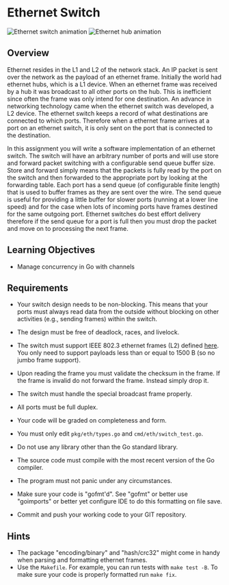 
# Ethernet Switch

![Ethernet switch animation](http://www.fiber-optic-solutions.com/wp-content/uploads/2018/05/ethernet-switch.gif)
![Ethernet hub animation](http://www.fiber-optic-solutions.com/wp-content/uploads/2018/05/hub.gif)

## Overview

Ethernet resides in the L1 and L2 of the network stack.  An IP packet is sent over the network as the payload of an ethernet frame.  Initially the world had ethernet hubs, which is a L1 device.  When an ethernet frame was received by a hub it was broadcast to all other ports on the hub.  This is inefficient since often the frame was only intend for one destination.  An advance in networking technology came when the ethernet switch was developed, a L2 device.  The ethernet switch keeps a record of what destinations are connected to which ports.  Therefore when a ethernet frame arrives at a port on an ethernet switch, it is only sent on the port that is connected to the destination.

In this assignment you will write a software implementation of an ethernet switch.  The switch will have an arbitrary number of ports and will use store and forward packet switching with a configurable send queue buffer size.  Store and forward simply means that the packets is fully read by the port on the switch and then forwarded to the appropriate port by looking at the forwarding table.  Each port has a send queue (of configurable finite length) that is used to buffer frames as they are sent over the wire.  The send queue is useful for providing a little buffer for slower ports (running at a lower line speed) and for the case when lots of incoming ports have frames destined for the same outgoing port.  Ethernet switches do best effort delivery therefore if the send queue for a port is full then you must drop the packet and move on to processing the next frame.

## Learning Objectives

- Manage concurrency in Go with channels

## Requirements

- Your switch design needs to be non-blocking.  This means that your ports must always read data from the outside without blocking on other activities (e.g., sending frames) within the switch.
- The design must be free of deadlock, races, and livelock.
- The switch must support IEEE 802.3 ethernet frames (L2) defined [here](https://en.wikipedia.org/wiki/Ethernet_frame#Preamble_and_start_frame_delimiter).  You only need to support payloads less than or equal to 1500 B (so no jumbo frame support).
- Upon reading the frame you must validate the checksum in the frame.  If the frame is invalid do not forward the frame.  Instead simply drop it.
- The switch must handle the special broadcast frame properly.
- All ports must be full duplex.

- Your code will be graded on completeness and form.
- You must only edit `pkg/eth/types.go` and `cmd/eth/switch_test.go`.

- Do not use any library other than the Go standard library.
- The source code must compile with the most recent version of the Go compiler.
- The program must not panic under any circumstances.
- Make sure your code is "gofmt'd".  See "gofmt" or better use "goimports" or better yet configure IDE to do this formatting on file save.
- Commit and push your working code to your GIT repository.

## Hints

- The package "encoding/binary" and "hash/crc32" might come in handy when parsing and formatting ethernet frames.
- Use the `Makefile`.  For example, you can run tests with `make test -B`.  To make sure your code is properly formatted run `make fix`.

